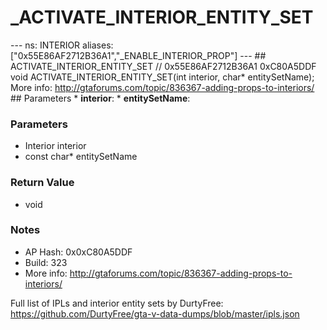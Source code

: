 # _ACTIVATE_INTERIOR_ENTITY_SET

--- ns: INTERIOR aliases: ["0x55E86AF2712B36A1","_ENABLE_INTERIOR_PROP"] --- ## ACTIVATE_INTERIOR_ENTITY_SET  // 0x55E86AF2712B36A1 0xC80A5DDF void ACTIVATE_INTERIOR_ENTITY_SET(int interior, char* entitySetName);  More info: http://gtaforums.com/topic/836367-adding-props-to-interiors/  ## Parameters * **interior**: * **entitySetName**:

### Parameters
* Interior interior
* const char* entitySetName

### Return Value
* void

### Notes
* AP Hash: 0x0xC80A5DDF
* Build: 323
* More info: http://gtaforums.com/topic/836367-adding-props-to-interiors/

Full list of IPLs and interior entity sets by DurtyFree: https://github.com/DurtyFree/gta-v-data-dumps/blob/master/ipls.json


